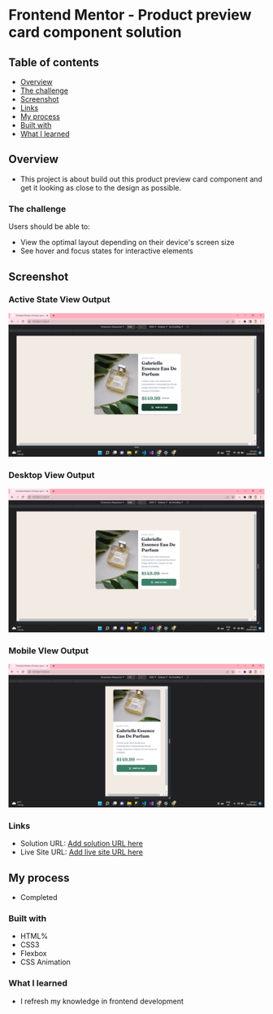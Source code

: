 # Frontend Mentor - Product preview card component solution

## Table of contents

  - [Overview](#overview)
  - [The challenge](#the-challenge)
  - [Screenshot](#screenshot)
  - [Links](#links)
  - [My process](#my-process)
  - [Built with](#built-with)
  - [What I learned](#what-i-learned)

## Overview
- This project is about build out this product preview card component and get it looking as close to the design as possible.

### The challenge

Users should be able to:

- View the optimal layout depending on their device's screen size
- See hover and focus states for interactive elements

## Screenshot

### Active State View Output
![](images-output\active-state-output.png)

### Desktop View Output
![](images-output\desktop-output.png)

### Mobile VIew Output
![](images-output\mobile-output.png)


### Links

- Solution URL: [Add solution URL here](https://your-solution-url.com)
- Live Site URL: [Add live site URL here](https://your-live-site-url.com)

## My process

- Completed

### Built with

- HTML%
- CSS3
- Flexbox
- CSS Animation

### What I learned

- I refresh my knowledge in frontend development


